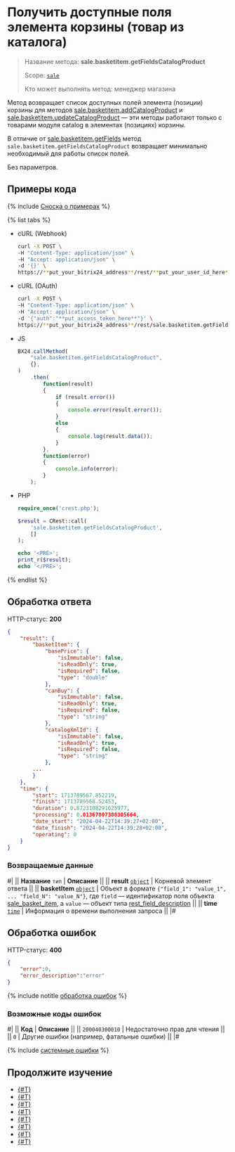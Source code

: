 # Получить доступные поля элемента корзины (товар из каталога)

> Название метода: **sale.basketitem.getFieldsCatalogProduct**
>
> Scope: [`sale`](../../scopes/permissions.md)
>
> Кто может выполнять метод: менеджер магазина

Метод возвращает список доступных полей элемента (позиции) корзины для методов [sale.basketitem.addCatalogProduct](./sale-basket-item-add-catalog-product.md) и [sale.basketitem.updateCatalogProduct](./sale-basket-item-update-catalog-product.md) — эти методы работают только с товарами модуля catalog в элементах (позициях) корзины.

В отличие от [sale.basketitem.getFields](./sale-basket-item-get-fields.md) метод `sale.basketitem.getFieldsCatalogProduct` возвращает минимально необходимый для работы список полей.

Без параметров.

## Примеры кода

{% include [Сноска о примерах](../../../_includes/examples.md) %}

{% list tabs %}

- cURL (Webhook)

    ```bash
    curl -X POST \
    -H "Content-Type: application/json" \
    -H "Accept: application/json" \
    -d '{}' \
    https://**put_your_bitrix24_address**/rest/**put_your_user_id_here**/**put_your_webbhook_here**/sale.basketitem.getFieldsCatalogProduct
    ```

- cURL (OAuth)

    ```bash
    curl -X POST \
    -H "Content-Type: application/json" \
    -H "Accept: application/json" \
    -d '{"auth":"**put_access_token_here**"}' \
    https://**put_your_bitrix24_address**/rest/sale.basketitem.getFieldsCatalogProduct
    ```

- JS

    ```js
    BX24.callMethod(
        "sale.basketitem.getFieldsCatalogProduct",
        {},
    )
        .then(
            function(result)
            {
                if (result.error())
                {
                    console.error(result.error());
                }
                else
                {
                    console.log(result.data());
                }
            },
            function(error)
            {
                console.info(error);
            }
        );
    ```

- PHP

    ```php
    require_once('crest.php');

    $result = CRest::call(
        'sale.basketitem.getFieldsCatalogProduct',
        []
    );

    echo '<PRE>';
    print_r($result);
    echo '</PRE>';
    ```

{% endlist %}

## Обработка ответа

HTTP-статус: **200**

```json
{
    "result": {
        "basketItem": {
            "basePrice": {
                "isImmutable": false,
                "isReadOnly": true,
                "isRequired": false,
                "type": "double"
            },
            "canBuy": {
                "isImmutable": false,
                "isReadOnly": true,
                "isRequired": false,
                "type": "string"
            },
            "catalogXmlId": {
                "isImmutable": false,
                "isReadOnly": true,
                "isRequired": false,
                "type": "string"
            },
        ...
        }
    },
    "time": {
        "start": 1713789567.852219,
        "finish": 1713789568.52453,
        "duration": 0.6723108291625977,
        "processing": 0.01367807388305664,
        "date_start": "2024-04-22T14:39:27+02:00",
        "date_finish": "2024-04-22T14:39:28+02:00",
        "operating": 0
    }
}
```

### Возвращаемые данные

#|
|| **Название**
`тип` | **Описание** ||
|| **result**
[`object`](../../data-types.md) | Корневой элемент ответа ||
|| **basketItem**
[`object`](../data-types.md) | Объект в формате `{"field_1": "value_1", ... "field_N": "value_N"}`, где `field` — идентификатор поля объекта [sale_basket_item](../data-types.md), а `value` — объект типа [rest_field_description](../data-types.md#rest_field_description)
||
|| **time**
[`time`](../../data-types.md) | Информация о времени выполнения запроса ||
|#

## Обработка ошибок

HTTP-статус: **400**

```json
{
    "error":0,
    "error_description":"error"
}
```

{% include notitle [обработка ошибок](../../../_includes/error-info.md) %}

### Возможные коды ошибок

#|
|| **Код** | **Описание** ||
|| `200040300010` | Недостаточно прав для чтения || 
|| `0` | Другие ошибки (например, фатальные ошибки) || 
|#

{% include [системные ошибки](../../../_includes/system-errors.md) %}

## Продолжите изучение

- [{#T}](./sale-basket-item-add.md)
- [{#T}](./sale-basket-item-update.md)
- [{#T}](./sale-basket-item-get.md)
- [{#T}](./sale-basket-item-list.md)
- [{#T}](./sale-basket-item-delete.md)
- [{#T}](./sale-basket-item-get-fields.md)
- [{#T}](./sale-basket-item-add-catalog-product.md)
- [{#T}](./sale-basket-item-update-catalog-product.md)
